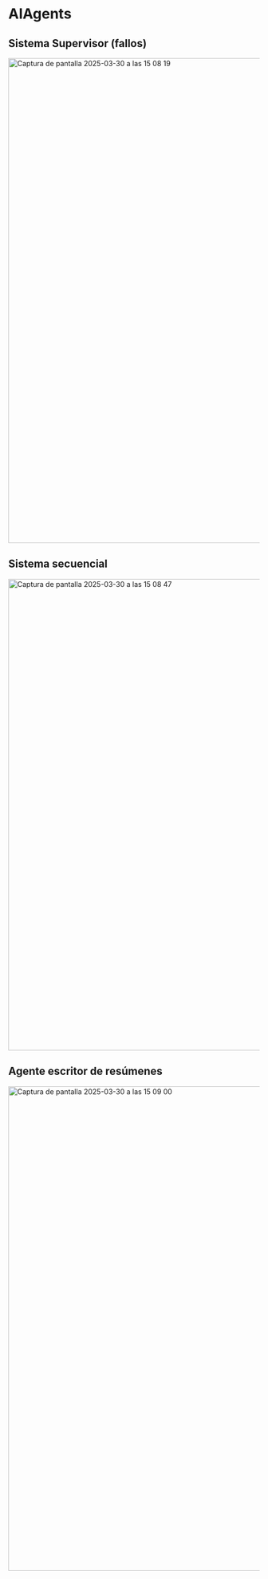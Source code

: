# AIAgents

## Sistema Supervisor (fallos)

<img width="973" alt="Captura de pantalla 2025-03-30 a las 15 08 19" src="https://github.com/user-attachments/assets/e0be492a-0ea7-46da-8f1b-19aa8c905143" />

## Sistema secuencial

<img width="946" alt="Captura de pantalla 2025-03-30 a las 15 08 47" src="https://github.com/user-attachments/assets/737036d0-44a7-488c-9efb-520a29bec81e" />

## Agente escritor de resúmenes

<img width="972" alt="Captura de pantalla 2025-03-30 a las 15 09 00" src="https://github.com/user-attachments/assets/0c53336b-1ea4-4b5a-b5c3-e5ba4e810fd8" />
